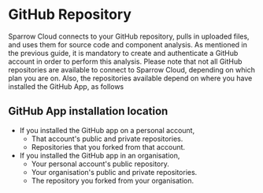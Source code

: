 # GitHub Repository

Sparrow Cloud connects to your GitHub repository, pulls in uploaded files, and uses them for source code and component analysis. As mentioned in the previous guide, it is mandatory to create and authenticate a GitHub account in order to perform this analysis.
Please note that not all GitHub repositories are available to connect to Sparrow Cloud, depending on which plan you are on. Also, the repositories available depend on where you have installed the GitHub App, as follows

## GitHub App installation location

- If you installed the GitHub app on a personal account,
  - That account's public and private repositories.
  - Repositories that you forked from that account.
- If you installed the GitHub app in an organisation,
  - Your personal account's public repository.
  - Your organisation's public and private repositories.
  - The repository you forked from your organisation.
